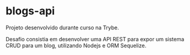 # blogs-api
Projeto desenvolvido durante curso na Trybe.

Desafio consistia em desenvolver uma API REST para expor um sistema CRUD para um blog, utilizando Nodejs e ORM Sequelize. 
